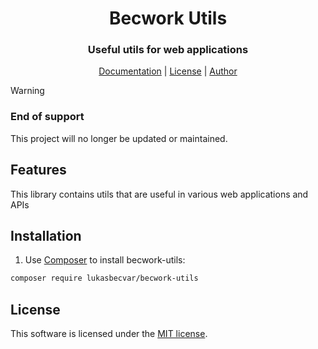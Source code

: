 # <h1 align="center">Becwork Utils</h1>
### <p align="center">Useful utils for web applications</p>
<p align="center">
    <a href="https://github.com/lukasbecvar/becwork-utils/blob/main/DOC.MD" target="_blank">Documentation</a> |
    <a href="https://github.com/lukasbecvar/becwork-utils/blob/main/LICENSE" target="_blank">License</a> |
    <a href="https://becvar.xyz" target="_blank">Author</a>
</p>

> [!WARNING]
> ### End of support
> This project will no longer be updated or maintained.

## Features
This library contains utils that are useful in various web applications and APIs

## Installation
1. Use [Composer](http://getcomposer.org) to install becwork-utils:
```bash
composer require lukasbecvar/becwork-utils
```

## License
This software is licensed under the [MIT license](https://github.com/lukasbecvar/becwork-utils/blob/main/LICENSE).
